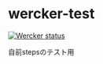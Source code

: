 wercker-test
============

<a href="https://app.wercker.com/project/bykey/ffce4e2469b7da670e755ea983371384"><img alt="Wercker status" src="https://app.wercker.com/status/ffce4e2469b7da670e755ea983371384/m"></a>

自前stepsのテスト用
